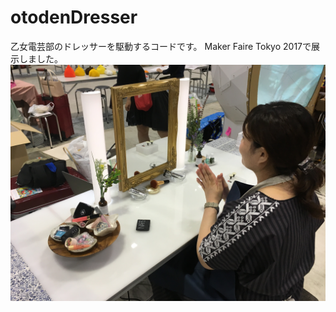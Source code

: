 # otodenDresser
乙女電芸部のドレッサーを駆動するコードです。 Maker Faire Tokyo 2017で展示しました。
![乙電ドレッサー](https://raw.githubusercontent.com/torukawanabe/otodenDresser/master/image.JPG "ドレッサー")

